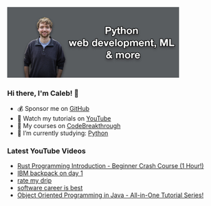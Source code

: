<img src="github-cover-photo-my-face.jpg" width="400px" />

### Hi there, I'm Caleb! 🍛

- 💰 Sponsor me on [GitHub](https://github.com/sponsors/CalebCurry)
- 🎥 Watch my tutorials on [YouTube](https://www.youtube.com/calebthevideomaker2)
- 📗 My courses on [CodeBreakthrough](https://www.codebreakthrough.com)
- 🤔 I’m currently studying: [Python](https://www.youtube.com/watch?v=s3IvdkCq2_c&t=4254s)

### Latest YouTube Videos
<!-- YOUTUBE:START -->
- [Rust Programming Introduction - Beginner Crash Course &lpar;1 Hour!&rpar;](https://www.youtube.com/watch?v=jAm7xrRxEUE)
- [IBM backpack on day 1](https://www.youtube.com/watch?v=myWUTh-meIM)
- [rate my drip](https://www.youtube.com/watch?v=DaJKlzu_xOc)
- [software career is best](https://www.youtube.com/watch?v=VkC2GrF-QHI)
- [Object Oriented Programming in Java - All-in-One Tutorial Series!](https://www.youtube.com/watch?v=Af3s3KsxStY)
<!-- YOUTUBE:END -->
